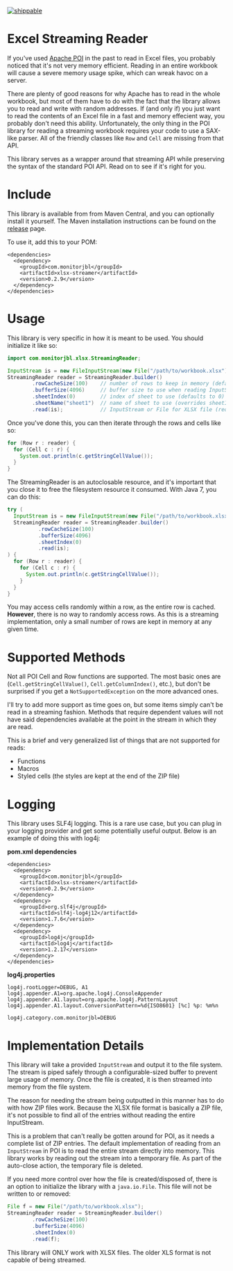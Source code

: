 [![shippable](https://api.shippable.com/projects/55cfbb00edd7f2c052a980a8/badge/master)](https://app.shippable.com/projects/55cfbb00edd7f2c052a980a5)

# Excel Streaming Reader

If you've used [Apache POI](http://poi.apache.org) in the past to read in Excel files, you probably noticed that it's not very memory efficient. Reading in an entire workbook will cause a severe memory usage spike, which can wreak havoc on a server. 

There are plenty of good reasons for why Apache has to read in the whole workbook, but most of them have to do with the fact that the library allows you to read and write with random addresses. If (and only if) you just want to read the contents of an Excel file in a fast and memory effecient way, you probably don't need this ability. Unfortunately, the only thing in the POI library for reading a streaming workbook requires your code to use a SAX-like parser. All of the friendly classes like `Row` and `Cell` are missing from that API.

This library serves as a wrapper around that streaming API while preserving the syntax of the standard POI API. Read on to see if it's right for you.

# Include

This library is available from from Maven Central, and you can optionally install it yourself. The Maven installation instructions can be found on the [release](https://github.com/monitorjbl/excel-streaming-reader/releases) page.

To use it, add this to your POM:

```
<dependencies>
  <dependency>
    <groupId>com.monitorjbl</groupId>
    <artifactId>xlsx-streamer</artifactId>
    <version>0.2.9</version>
  </dependency>
</dependencies>  
```

# Usage

This library is very specific in how it is meant to be used. You should initialize it like so:

```java
import com.monitorjbl.xlsx.StreamingReader;

InputStream is = new FileInputStream(new File("/path/to/workbook.xlsx"));
StreamingReader reader = StreamingReader.builder()
        .rowCacheSize(100)    // number of rows to keep in memory (defaults to 10)
        .bufferSize(4096)     // buffer size to use when reading InputStream to file (defaults to 1024)
        .sheetIndex(0)        // index of sheet to use (defaults to 0)
        .sheetName("sheet1")  // name of sheet to use (overrides sheetIndex)
        .read(is);            // InputStream or File for XLSX file (required)
```

Once you've done this, you can then iterate through the rows and cells like so:

```java
for (Row r : reader) {
  for (Cell c : r) {
    System.out.println(c.getStringCellValue());
  }
}
```

The StreamingReader is an autoclosable resource, and it's important that you close it to free the filesystem resource it consumed. With Java 7, you can do this:

```java
try (
  InputStream is = new FileInputStream(new File("/path/to/workbook.xlsx"));
  StreamingReader reader = StreamingReader.builder()
          .rowCacheSize(100)
          .bufferSize(4096)
          .sheetIndex(0)
          .read(is);
) {
  for (Row r : reader) {
    for (Cell c : r) {
      System.out.println(c.getStringCellValue());
    }
  }
}
```

You may access cells randomly within a row, as the entire row is cached. **However**, there is no way to randomly access rows. As this is a streaming implementation, only a small number of rows are kept in memory at any given time.

# Supported Methods

Not all POI Cell and Row functions are supported. The most basic ones are (`Cell.getStringCellValue()`, `Cell.getColumnIndex()`, etc.), but don't be surprised if you get a `NotSupportedException` on the more advanced ones.

I'll try to add more support as time goes on, but some items simply can't be read in a streaming fashion. Methods that require dependent values will not have said dependencies available at the point in the stream in which they are read.

This is a brief and very generalized list of things that are not supported for reads:

* Functions
* Macros
* Styled cells (the styles are kept at the end of the ZIP file)

# Logging

This library uses SLF4j logging. This is a rare use case, but you can plug in your logging provider and get some potentially useful output. Below is an example of doing this with log4j:

**pom.xml dependencies**

```
<dependencies>
  <dependency>
    <groupId>com.monitorjbl</groupId>
    <artifactId>xlsx-streamer</artifactId>
    <version>0.2.9</version>
  </dependency>
  <dependency>
    <groupId>org.slf4j</groupId>
    <artifactId>slf4j-log4j12</artifactId>
    <version>1.7.6</version>
  </dependency>
  <dependency>
    <groupId>log4j</groupId>
    <artifactId>log4j</artifactId>
    <version>1.2.17</version>
  </dependency>
</dependencies>
```

**log4j.properties**

```
log4j.rootLogger=DEBUG, A1
log4j.appender.A1=org.apache.log4j.ConsoleAppender
log4j.appender.A1.layout=org.apache.log4j.PatternLayout
log4j.appender.A1.layout.ConversionPattern=%d{ISO8601} [%c] %p: %m%n

log4j.category.com.monitorjbl=DEBUG
```

# Implementation Details

This library will take a provided `InputStream` and output it to the file system. The stream is piped safely through a configurable-sized buffer to prevent large usage of memory. Once the file is created, it is then streamed into memory from the file system.

The reason for needing the stream being outputted in this manner has to do with how ZIP files work. Because the XLSX file format is basically a ZIP file, it's not possible to find all of the entries without reading the entire InputStream.

This is a problem that can't really be gotten around for POI, as it needs a complete list of ZIP entries. The default implementation of reading from an `InputStream` in POI is to read the entire stream directly into memory. This library works by reading out the stream into a temporary file. As part of the auto-close action, the temporary file is deleted.

If you need more control over how the file is created/disposed of, there is an option to initialize the library with a `java.io.File`. This file will not be written to or removed:

```java
File f = new File("/path/to/workbook.xlsx");
StreamingReader reader = StreamingReader.builder()
        .rowCacheSize(100)    
        .bufferSize(4096)     
        .sheetIndex(0)        
        .read(f);            
```

This library will ONLY work with XLSX files. The older XLS format is not capable of being streamed.

